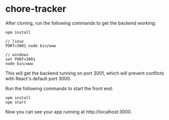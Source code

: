 # chore-tracker

After cloning, run the following commands to get the backend working: 
```
npm install
  
// linux
PORT=3001 node bin/www
  
// windows
set PORT=3001
node bin/www
```

This will get the backend running on port 3001, which will prevent conflicts with React's default port 3000.

Run the following commands to start the front end:
```
npm install
npm start
```
Now you can see your app running at http://localhost:3000.
